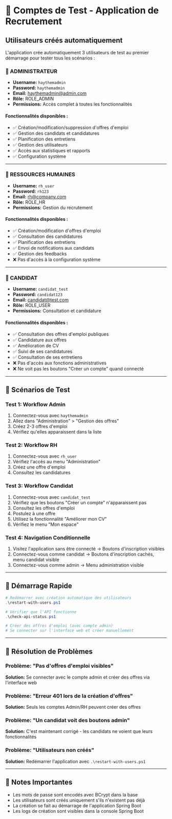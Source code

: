 # 👥 Comptes de Test - Application de Recrutement

## Utilisateurs créés automatiquement

L'application crée automatiquement 3 utilisateurs de test au premier démarrage pour tester tous les scénarios :

### 🔐 ADMINISTRATEUR
- **Username:** `haythemadmin`  
- **Password:** `haythemadmin`
- **Email:** haythemadmin@admin.com
- **Rôle:** ROLE_ADMIN
- **Permissions:** Accès complet à toutes les fonctionnalités

#### Fonctionnalités disponibles :
- ✅ Création/modification/suppression d'offres d'emploi
- ✅ Gestion des candidats et candidatures
- ✅ Planification des entretiens
- ✅ Gestion des utilisateurs
- ✅ Accès aux statistiques et rapports
- ✅ Configuration système

---

### 🏢 RESSOURCES HUMAINES
- **Username:** `rh_user`
- **Password:** `rh123`  
- **Email:** rh@company.com
- **Rôle:** ROLE_HR
- **Permissions:** Gestion du recrutement

#### Fonctionnalités disponibles :
- ✅ Création/modification d'offres d'emploi
- ✅ Consultation des candidatures
- ✅ Planification des entretiens
- ✅ Envoi de notifications aux candidats
- ✅ Gestion des feedbacks
- ❌ Pas d'accès à la configuration système

---

### 👤 CANDIDAT
- **Username:** `candidat_test`
- **Password:** `candidat123`
- **Email:** candidat@test.com  
- **Rôle:** ROLE_USER
- **Permissions:** Consultation et candidature

#### Fonctionnalités disponibles :
- ✅ Consultation des offres d'emploi publiques
- ✅ Candidature aux offres
- ✅ Amélioration de CV
- ✅ Suivi de ses candidatures
- ✅ Consultation de ses entretiens
- ❌ Pas d'accès aux fonctions administratives
- ❌ Ne voit pas les boutons "Créer un compte" quand connecté

---

## 🧪 Scénarios de Test

### Test 1: Workflow Admin
1. Connectez-vous avec `haythemadmin`
2. Allez dans "Administration" > "Gestion des offres"
3. Créez 2-3 offres d'emploi
4. Vérifiez qu'elles apparaissent dans la liste

### Test 2: Workflow RH  
1. Connectez-vous avec `rh_user`
2. Vérifiez l'accès au menu "Administration"
3. Créez une offre d'emploi
4. Consultez les candidatures

### Test 3: Workflow Candidat
1. Connectez-vous avec `candidat_test`
2. Vérifiez que les boutons "Créer un compte" n'apparaissent pas
3. Consultez les offres d'emploi
4. Postulez à une offre
5. Utilisez la fonctionnalité "Améliorer mon CV"
6. Vérifiez le menu "Mon espace"

### Test 4: Navigation Conditionnelle
1. Visitez l'application sans être connecté → Boutons d'inscription visibles
2. Connectez-vous comme candidat → Boutons d'inscription cachés, menu candidat visible
3. Connectez-vous comme admin → Menu administration visible

---

## 🚀 Démarrage Rapide

```powershell
# Redémarrer avec création automatique des utilisateurs
.\restart-with-users.ps1

# Vérifier que l'API fonctionne
.\check-api-status.ps1

# Créer des offres d'emploi (avec compte admin)
# Se connecter sur l'interface web et créer manuellement
```

---

## 🐛 Résolution de Problèmes

### Problème: "Pas d'offres d'emploi visibles"
**Solution:** Se connecter avec le compte admin et créer des offres via l'interface web

### Problème: "Erreur 401 lors de la création d'offres"  
**Solution:** Seuls les comptes Admin/RH peuvent créer des offres

### Problème: "Un candidat voit des boutons admin"
**Solution:** C'est maintenant corrigé - les candidats ne voient que leurs fonctionnalités

### Problème: "Utilisateurs non créés"
**Solution:** Redémarrer l'application avec `.\restart-with-users.ps1`

---

## 📝 Notes Importantes

- Les mots de passe sont encodés avec BCrypt dans la base
- Les utilisateurs sont créés uniquement s'ils n'existent pas déjà
- La création se fait au démarrage de l'application Spring Boot
- Les logs de création sont visibles dans la console Spring Boot
